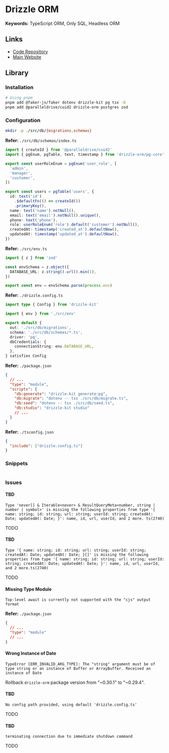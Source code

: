 # Drizzle ORM

<!--
https://github.com/RonHouben/strumtastic/tree/main/packages/database/src/repositories

https://github.com/ixahmedxi/noodle/tree/main/packages/db
https://github.com/openstatusHQ/openstatus/tree/main/packages/db
https://github.com/unkeyed/unkey/tree/main/packages/db
https://github.com/WYGIN/wygin.tech/tree/main/packages/drizzle-db
https://github.com/awaaate/atenea/tree/main/packages/db/
https://github.com/erickpeixoto/invoice-app

https://github.com/jeanhdev/solstice
https://github.com/loglib/loglib
https://github.com/kleva-j/Taskaider
https://github.com/dichioniccolo/bloghub
-->

<!--
.where(sql`${organizationsTable.name} = ${name} COLLATE NOCASE`)

.where(
  sql`(${organizationsTable.name} COLLATE NOCASE LIKE ${`%${name}%`})`,
)
-->

**Keywords:** TypeScript ORM, Only SQL, Headless ORM

## Links

- [Code Repository](https://github.com/drizzle-team/drizzle-orm)
- [Main Website](https://orm.drizzle.team)

## Library

### Installation

```sh
# Using pnpm
pnpm add @faker-js/faker dotenv drizzle-kit pg tsx -D
pnpm add @paralleldrive/cuid2 drizzle-orm postgres zod
```

### Configuration

```sh
mkdir -p ./src/db/{migrations,schemas}
```

**Refer:** `./src/db/schemas/index.ts`

```ts
import { createId } from '@paralleldrive/cuid2'
import { pgEnum, pgTable, text, timestamp } from 'drizzle-orm/pg-core'

export const userRoleEnum = pgEnum('user_role', [
  'admin',
  'manager',
  'customer',
])

export const users = pgTable('users', {
  id: text('id')
    .$defaultFn(() => createId())
    .primaryKey(),
  name: text('name').notNull(),
  email: text('email').notNull().unique(),
  phone: text('phone'),
  role: userRoleEnum('role').default('customer').notNull(),
  createdAt: timestamp('created_at').defaultNow(),
  updatedAt: timestamp('updated_at').defaultNow(),
})
```

**Refer:** `./src/env.ts`

```ts
import { z } from 'zod'

const envSchema = z.object({
  DATABASE_URL: z.string().url().min(1),
})

export const env = envSchema.parse(process.env)
```

**Refer:** `./drizzle.config.ts`

```ts
import type { Config } from 'drizzle-kit'

import { env } from './src/env'

export default {
  out: './src/db/migrations',
  schema: './src/db/schemas/*.ts',
  driver: 'pg',
  dbCredentials: {
    connectionString: env.DATABASE_URL,
  },
} satisfies Config
```

**Refer:** `./package.json`

```json
{
  // ...
  "type": "module",
  "scripts": {
    "db:generate": "drizzle-kit generate:pg",
    "db:migrate": "dotenv -- tsx ./src/db/migrate.ts",
    "db:seed": "dotenv -- tsx ./src/db/seed.ts",
    "db:studio": "drizzle-kit studio"
    // ...
  }
}
```

**Refer:** `./tsconfig.json`

```json
{
  "include": ["drizzle.config.ts"]
}
```

### Snippets

```ts

```

### Issues

#### TBD

```log
Type 'never[] & Iterable<never> & ResultQueryMeta<number, string | number | symbol>' is missing the following properties from type '{ name: string; id: string; url: string; userId: string; createdAt: Date; updatedAt: Date; }': name, id, url, userId, and 2 more. ts(2740)
```

TODO

#### TBD

```log
Type '{ name: string; id: string; url: string; userId: string; createdAt: Date; updatedAt: Date; }[]' is missing the following properties from type '{ name: string; id: string; url: string; userId: string; createdAt: Date; updatedAt: Date; }': name, id, url, userId, and 2 more.ts(2740)
```

TODO

#### Missing Type Module

```log
Top-level await is currently not supported with the "cjs" output format
```

**Refer:** `./package.json`

```json
{
  // ...
  "type": "module"
  // ...
}
```

#### Wrong Instance of Date

```log
TypeError [ERR_INVALID_ARG_TYPE]: The "string" argument must be of type string or an instance of Buffer or ArrayBuffer. Received an instance of Date
```

Rollback `drizzle-orm` package version from "~0.30.1" to "~0.29.4".

#### TBD

```log
No config path provided, using default 'drizzle.config.ts'
```

TODO

#### TBD

```log
terminating connection due to immediate shutdown command
```

TODO
